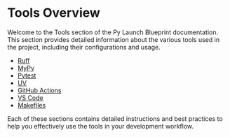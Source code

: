 # Tools Overview

Welcome to the Tools section of the Py Launch Blueprint documentation. This section provides detailed information about the various tools used in the project, including their configurations and usage.

<!-- ## Table of Contents -->

- [Ruff](ruff.md)
- [MyPy](mypy.md)
- [Pytest](pytest.md)
- [UV](uv.md)
- [GitHub Actions](github_actions.md)
- [VS Code](vs_code.md)
- [Makefiles](makefiles.md)

Each of these sections contains detailed instructions and best practices to help you effectively use the tools in your development workflow.
